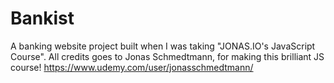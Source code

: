 # Bankist
A banking website project built when I was taking "JONAS.IO's JavaScript Course".
All credits goes to Jonas Schmedtmann, for making this brilliant JS course! https://www.udemy.com/user/jonasschmedtmann/
